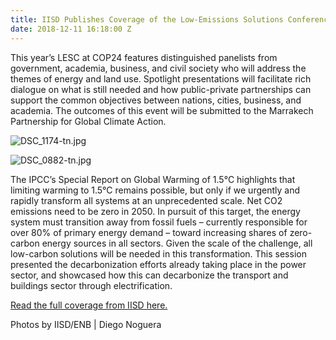 ```yaml
---
title: IISD Publishes Coverage of the Low-Emissions Solutions Conference at COP24
date: 2018-12-11 16:18:00 Z
---
```


This year’s LESC at COP24 features distinguished panelists from government, academia, business, and civil society who will address the themes of energy and land use. Spotlight presentations will facilitate rich dialogue on what is still needed and how public-private partnerships can support the common objectives between nations, cities, business, and academia. The outcomes of this event will be submitted to the Marrakech Partnership for Global Climate Action.

![DSC_1174-tn.jpg](/uploads/DSC_1174-tn.jpg)

![DSC_0882-tn.jpg](/uploads/DSC_0882-tn.jpg)

The IPCC’s Special Report on Global Warming of 1.5°C highlights that limiting warming to 1.5°C remains possible, but only if we urgently and rapidly transform all systems at an unprecedented scale. Net CO2 emissions need to be zero in 2050. In pursuit of this target, the energy system must transition away from fossil fuels – currently responsible for over 80% of primary energy demand – toward increasing shares of zero-carbon energy sources in all sectors. Given the scale of the challenge, all low-carbon solutions will be needed in this transformation. This session presented the decarbonization efforts already taking place in the power sector, and showcased how this can decarbonize the transport and buildings sector through electrification.

[Read the full coverage from IISD here.](http://enb.iisd.org/climate/cop24/side-events/10dec.html#event-3)

Photos by IISD/ENB | Diego Noguera